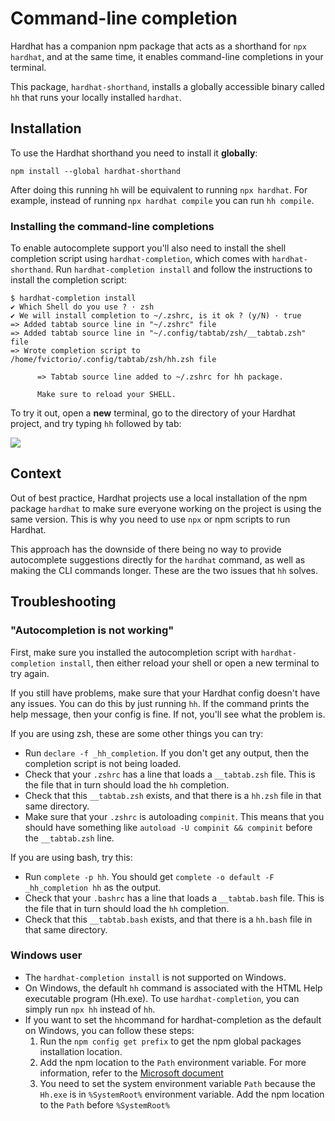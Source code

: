 # Command-line completion

Hardhat has a companion npm package that acts as a shorthand for `npx hardhat`, and at the same time, it enables command-line completions in your terminal.

This package, `hardhat-shorthand`, installs a globally accessible binary called `hh` that runs your locally installed `hardhat`.

## Installation

To use the Hardhat shorthand you need to install it **globally**:

```
npm install --global hardhat-shorthand
```

After doing this running `hh` will be equivalent to running `npx hardhat`. For example, instead of running `npx hardhat compile` you can run `hh compile`.

### Installing the command-line completions

To enable autocomplete support you'll also need to install the shell completion script using `hardhat-completion`, which comes with `hardhat-shorthand`. Run `hardhat-completion install` and follow the instructions to install the completion script:

```
$ hardhat-completion install
✔ Which Shell do you use ? · zsh
✔ We will install completion to ~/.zshrc, is it ok ? (y/N) · true
=> Added tabtab source line in "~/.zshrc" file
=> Added tabtab source line in "~/.config/tabtab/zsh/__tabtab.zsh" file
=> Wrote completion script to /home/fvictorio/.config/tabtab/zsh/hh.zsh file

      => Tabtab source line added to ~/.zshrc for hh package.

      Make sure to reload your SHELL.
```

To try it out, open a **new** terminal, go to the directory of your Hardhat project, and try typing `hh` followed by tab:

![](/hh.gif)

## Context

Out of best practice, Hardhat projects use a local installation of the npm package `hardhat` to make sure everyone working on the project is using the same version. This is why you need to use `npx` or npm scripts to run Hardhat.

This approach has the downside of there being no way to provide autocomplete suggestions directly for the `hardhat` command, as well as making the CLI commands longer. These are the two issues that `hh` solves.

## Troubleshooting

### "Autocompletion is not working"

First, make sure you installed the autocompletion script with `hardhat-completion install`, then either reload your shell or open a new terminal to try again.

If you still have problems, make sure that your Hardhat config doesn't have any issues. You can do this by just running `hh`. If the command prints the help message, then your config is fine. If not, you'll see what the problem is.

If you are using zsh, these are some other things you can try:

- Run `declare -f _hh_completion`. If you don't get any output, then the completion script is not being loaded.
- Check that your `.zshrc` has a line that loads a `__tabtab.zsh` file. This is the file that in turn should load the `hh` completion.
- Check that this `__tabtab.zsh` exists, and that there is a `hh.zsh` file in that same directory.
- Make sure that your `.zshrc` is autoloading `compinit`. This means that you should have something like `autoload -U compinit && compinit` before the `__tabtab.zsh` line.

If you are using bash, try this:

- Run `complete -p hh`. You should get `complete -o default -F _hh_completion hh` as the output.
- Check that your `.bashrc` has a line that loads a `__tabtab.bash` file. This is the file that in turn should load the `hh` completion.
- Check that this `__tabtab.bash` exists, and that there is a `hh.bash` file in that same directory.

### Windows user

- The `hardhat-completion install` is not supported on Windows.
- On Windows, the default `hh` command is associated with the HTML Help executable program (Hh.exe). To use `hardhat-completion`, you can simply run `npx hh` instead of `hh`.
- If you want to set the `hh`command for hardhat-completion as the default on Windows, you can follow these steps:
  1. Run the `npm config get prefix` to get the npm global packages installation location.
  2. Add the npm location to the `Path` environment variable. For more information, refer to the [Microsoft document](https://learn.microsoft.com/en-us/previous-versions/office/developer/sharepoint-2010/ee537574(v=office.14))
  3. You need to set the system environment variable `Path` because the `Hh.exe` is in `%SystemRoot%` environment variable.  Add the npm location to the `Path` before `%SystemRoot%`

